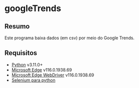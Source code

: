# googleTrends

## Resumo
Este programa baixa dados (em csv) por meio do Google Trends.

## Requisitos
- [Python](https://www.python.org/) v3.11.0+
- [Microsoft Edge](https://www.microsoft.com/pt-br/edge?form=MA13FJ) v116.0.1938.69
- [Microsoft Edge WebDriver](https://learn.microsoft.com/pt-br/microsoft-edge/webdriver-chromium/?tabs=c-sharp#download-microsoft-edge-webdriver) v116.0.1938.69
- [Selenium para python](https://selenium-python.readthedocs.io/installation.html)

